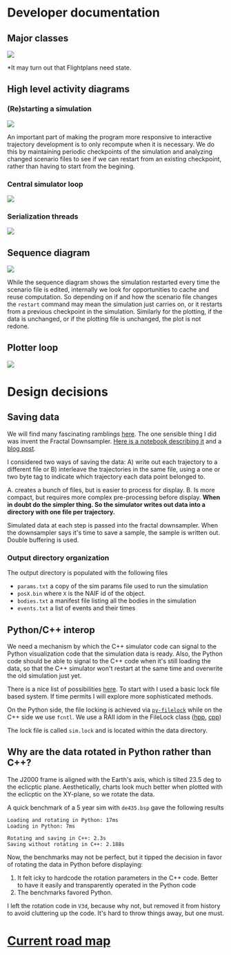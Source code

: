# Developer documentation

## Major classes
![](uml/png/classes.png)

*It may turn out that Flightplans need state.

## High level activity diagrams

### (Re)starting a simulation
![](uml/png/startup.png)

An important part of making the program more responsive to interactive
trajectory development is to only recompute when it is necessary. We do this by
maintaining periodic checkpoints of the simulation and analyzing changed
scenario files to see if we can restart from an existing checkpoint, rather than
having to start from the begining.

### Central simulator loop
![](uml/png/simulatorloop.png)

### Serialization threads
![](uml/png/serialize.png)


## Sequence diagram

![](uml/png/sequence.png)

While the sequence diagram shows the simulation restarted every time the
scenario file is edited, internally we look for opportunities to
cache and reuse computation. So depending on if and how the scenario file
changes the `restart` command may mean the simulation just carries on, or it
restarts from a previous checkpoint in the simulation. Similarly for the
plotting, if the data is unchanged, or if the plotting file is unchanged, the
plot is not redone.


## Plotter loop
![](uml/png/plotterloop.png)


# Design decisions

## Saving data

We will find many fascinating ramblings [here](dev). The one sensible thing I
did was invent the Fractal Downsampler. [Here is a notebook describing
it](dev/adaptive-display-points.ipynb) and a [blog
post](https://kaushikghose.wordpress.com/2017/11/25/adaptively-downsampling-a-curve/).

I considered two ways of saving the data: A) write out each trajectory to a
different file or B) interleave the trajectories in the same file, using a one
or two byte tag to indicate which trajectory each data point belonged to. 

A. creates a bunch of files, but is easier to process for display. B. Is more
compact, but requires more complex pre-processing before display. **When in doubt
do the simpler thing. So the simulator writes out data into a directory with one
file per trajectory.**

Simulated data at each step is passed into the fractal downsampler. When the
downsampler says it's time to save a sample, the sample is written out. Double
buffering is used.

### Output directory organization
The output directory is populated with the following files 
- `params.txt` a copy of the sim params file used to run the simulation
- `posX.bin` where `X` is the NAIF id of the object.
- `bodies.txt` a manifest file listing all the bodies in the simulation
- `events.txt` a list of events and their times

## Python/C++ interop
We need a mechanism by which the C++ simulator code can signal to the Python
visualization code that the simulation data is ready. Also, the Python code
should be able to signal to the C++ code when it's still loading the data, so
that the C++ simulator won't restart at the same time and overwrite the old
simulation just yet.

There is a nice list of possibilities [here][so-ipc]. To start with I used a
basic lock file based system. If time permits I will explore more sophisticated
methods. 

[so-ipc]: https://softwareengineering.stackexchange.com/a/262932/108304

On the Python side, the file locking is achieved via
[`py-filelock`](https://pypi.org/project/filelock/) while on the C++ side we use
`fcntl`. We use a RAII idom in the FileLock class
([hpp](https://github.com/kghose/groho/tree/master/src/simulator/filelock.hpp),
[cpp](https://github.com/kghose/groho/tree/non-interactive/src/simulator/filelock.cpp))

The lock file is called `sim.lock` and is located within the data directory.


## Why are the data rotated in Python rather than C++?
The J2000 frame is aligned with the Earth's axis, which is tilted 23.5 deg to the
eclicptic plane. Aesthetically, charts look much better when plotted with the
eclicptic on the XY-plane, so we rotate the data.

A quick benchmark of a 5 year sim with `de435.bsp` gave the following results

```
Loading and rotating in Python: 17ms
Loading in Python: 7ms

Rotating and saving in C++: 2.3s 
Saving without rotating in C++: 2.188s
```

Now, the benchmarks may not be perfect, but it tipped the decision in favor of
rotating the data in Python before displaying:

1. It felt icky to hardcode the rotation parameters in the C++ code. Better to
   have it easily and transparently operated in the Python code
2. The benchmarks favored Python.

I left the rotation code in `V3d`, because why not, but removed it from history
to avoid cluttering up the code. It's hard to throw things away, but one must.


# [Current road map](roadmap.md)